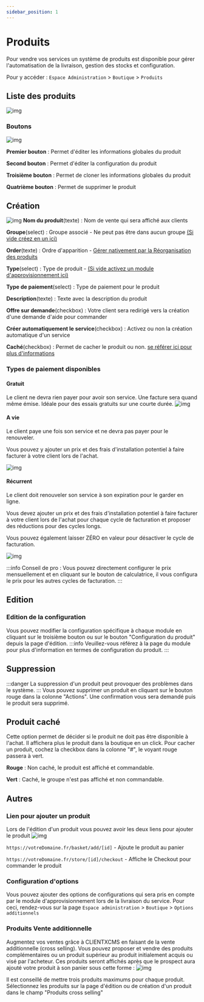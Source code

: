 ```yaml
---
sidebar_position: 1
---
```


# Produits

Pour vendre vos services un système de produits est disponible pour gérer l'automatisation de la livraison, gestion des stocks et configuration.

Pour y accéder : `Espace Administration` > `Boutique` > `Produits`

## Liste des produits
![img](https://media.discordapp.net/attachments/475073153509490689/957675371279577229/unknown.png)
### Boutons
![img](https://media.discordapp.net/attachments/475073153509490689/957675470185435246/unknown.png)

**Premier bouton** : Permet d'éditer les informations globales du produit

**Second bouton** : Permet d'éditer la configuration du produit

**Troisième bouton** : Permet de cloner les informations globales du produit

**Quatrième bouton** : Permet de supprimer le produit

## Création
![img](https://media.discordapp.net/attachments/1033142197102592131/1033290336090456094/unknown.png)
**Nom du produit**(texte) : Nom de vente qui sera affiché aux clients

**Groupe**(select) : Groupe associé - Ne peut pas être dans aucun groupe [(Si vide créez en un ici)](./groupes#Création)

**Order**(texte) : Ordre d'apparition - [Gérer nativement par la Réorganisation des produits](./groupes#Réorganisation-des-produits)

**Type**(select) : Type de produit - [(Si vide activez un module d'approvisionnement ici)](../modules#Activation-dun-module)

**Type de paiement**(select) : Type de paiement pour le produit

**Description**(texte) : Texte avec la description du produit

**Offre sur demande**(checkbox) : Votre client sera redirigé vers la création d'une demande d'aide pour commander

**Créer automatiquement le service**(checkbox) : Activez ou non la création automatique d'un service

**Caché**(checkbox) : Permet de cacher le produit ou non. [se référer ici pour plus d'informations](./produits#Produit-caché)


### Types de paiement disponibles
#### Gratuit
Le client ne devra rien payer pour avoir son service. Une facture sera quand même émise. Idéale pour des essais gratuits sur une courte durée.
![img](https://media.discordapp.net/attachments/475073153509490689/957681991212482560/unknown.png)
#### A vie
Le client paye une fois son service et ne devra pas payer pour le renouveler.

Vous pouvez y ajouter un prix et des frais d'installation potentiel à faire facturer à votre client lors de l'achat.

![img](https://media.discordapp.net/attachments/475073153509490689/957681127345238016/unknown.png)
#### Récurrent
Le client doit renouveler son service à son expiration pour le garder en ligne.

Vous devez ajouter un prix et des frais d'installation potentiel à faire facturer à votre client lors de l'achat pour chaque cycle de facturation et proposer des réductions pour des cycles longs.

Vous pouvez également laisser ZÉRO en valeur pour désactiver le cycle de facturation.

![img](https://media.discordapp.net/attachments/475073153509490689/957682824255766538/unknown.png)

:::info
Conseil de pro : Vous pouvez directement configurer le prix mensuellement et en cliquant sur le bouton de calculatrice, il vous configura le prix pour les autres cycles de facturation.
:::
## Edition
### Edition de la configuration
Vous pouvez modifier la configuration spécifique à chaque module en cliquant sur le troisième bouton ou sur le bouton "Configuration du produit" depuis la page d'édition.
:::info
Veuillez-vous référez à la page du module pour plus d'information en termes de configuration du produit.
:::
## Suppression
:::danger
La suppression d'un produit peut provoquer des problèmes dans le système.
:::
Vous pouvez supprimer un produit en cliquant sur le bouton rouge dans la colonne "Actions". Une confirmation vous sera demandé puis le produit sera supprimé.


## Produit caché
Cette option permet de décider si le produit ne doit pas être disponible à l'achat. Il affichera plus le produit dans la boutique en un click. Pour cacher un produit, cochez la checkbox dans la colonne "#", le voyant rouge passera à vert.

**Rouge** : Non caché, le produit est affiché et commandable.

**Vert** : Caché, le groupe n'est pas affiché et non commandable.
## Autres 
### Lien pour ajouter un produit

Lors de l'édition d'un produit vous pouvez avoir les deux liens pour ajouter le produit
![img](https://media.discordapp.net/attachments/1033142197102592131/1033298298850787368/unknown.png)

`https://votreDomaine.fr/basket/add/[id]` - Ajoute le produit au panier

`https://votreDomaine.fr/store/[id]/checkout` - Affiche le Checkout pour commander le produit

### Configuration d'options

Vous pouvez ajouter des options de configurations qui sera pris en compte par le module d'approvisionnement lors de la livraison du service. Pour ceci, rendez-vous sur la page `Espace administration` > `Boutique` > `Options additionnels`
### Produits Vente additionnelle

Augmentez vos ventes grâce à CLIENTXCMS en faisant de la vente additionnelle (cross selling).
Vous pouvez proposer et vendre des produits complémentaires ou un produit supérieur au produit initialement acquis ou visé par l'acheteur. Ces produits seront affichés après que le prospect aura ajouté votre produit à son panier sous cette forme : 
![img](https://media.discordapp.net/attachments/882576437075394650/1012292936278478879/31.png?width=1253&height=676)

Il est conseillé de mettre trois produits maximums pour chaque produit. Sélectionnez les produits sur la page d'édition ou de création d'un produit dans le champ "Produits cross selling"   